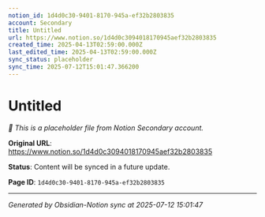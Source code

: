 ```yaml
---
notion_id: 1d4d0c30-9401-8170-945a-ef32b2803835
account: Secondary
title: Untitled
url: https://www.notion.so/1d4d0c3094018170945aef32b2803835
created_time: 2025-04-13T02:59:00.000Z
last_edited_time: 2025-04-13T02:59:00.000Z
sync_status: placeholder
sync_time: 2025-07-12T15:01:47.366200
---
```


# Untitled

*🔄 This is a placeholder file from Notion Secondary account.*

**Original URL**: https://www.notion.so/1d4d0c3094018170945aef32b2803835

**Status**: Content will be synced in a future update.

**Page ID**: `1d4d0c30-9401-8170-945a-ef32b2803835`

---

*Generated by Obsidian-Notion sync at 2025-07-12 15:01:47*
